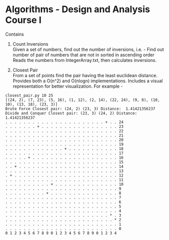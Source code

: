Algorithms - Design and Analysis Course I
=========================================

Contains

1. Count Inversions  
  Given a set of numbers, find out the number of inversions, i.e. - Find out number of pair of numbers that are not in sorted in ascending order 
  Reads the numbers from IntegerArray.txt, then calculates inversions.  

2. Closest Pair  
  From a set of points find the pair having the least euclidean distance. Provides both a O(n^2) and O(nlogn) implementations.
  Includes a visual representation for better visualization. For example - 

  ```
  closest_pair.py 10 25  
  [(24, 2), (7, 23), (5, 16), (1, 12), (2, 14), (22, 24), (9, 8), (10, 10), (13, 18), (23, 3)]  
  Brute Force Closest pair: (24, 2) (23, 3) Distance:  1.41421356237  
  Divide and Conquer Closest pair: (23, 3) (24, 2) Distance: 1.41421356237  
  . . . . . . . . . . . . . . . . . . . . . . + . . 24
  . . . . . . . + . . . . . . . . . . . . . . . . . 23
  . . . . . . . . . . . . . . . . . . . . . . . . . 22
  . . . . . . . . . . . . . . . . . . . . . . . . . 21
  . . . . . . . . . . . . . . . . . . . . . . . . . 20
  . . . . . . . . . . . . . . . . . . . . . . . . . 19
  . . . . . . . . . . . . . + . . . . . . . . . . . 18
  . . . . . . . . . . . . . . . . . . . . . . . . . 17
  . . . . . + . . . . . . . . . . . . . . . . . . . 16
  . . . . . . . . . . . . . . . . . . . . . . . . . 15
  . . + . . . . . . . . . . . . . . . . . . . . . . 14
  . . . . . . . . . . . . . . . . . . . . . . . . . 13
  . + . . . . . . . . . . . . . . . . . . . . . . . 12
  . . . . . . . . . . . . . . . . . . . . . . . . . 11
  . . . . . . . . . . + . . . . . . . . . . . . . . 10
  . . . . . . . . . . . . . . . . . . . . . . . . . 9
  . . . . . . . . . + . . . . . . . . . . . . . . . 8
  . . . . . . . . . . . . . . . . . . . . . . . . . 7
  . . . . . . . . . . . . . . . . . . . . . . . . . 6
  . . . . . . . . . . . . . . . . . . . . . . . . . 5
  . . . . . . . . . . . . . . . . . . . . . . . . . 4
  . . . . . . . . . . . . . . . . . . . . . . . * . 3
  . . . . . . . . . . . . . . . . . . . . . . . . * 2
  . . . . . . . . . . . . . . . . . . . . . . . . . 1
  . . . . . . . . . . . . . . . . . . . . . . . . . 0
  0 1 2 3 4 5 6 7 8 9 0 1 2 3 4 5 6 7 8 9 0 1 2 3 4
  ```